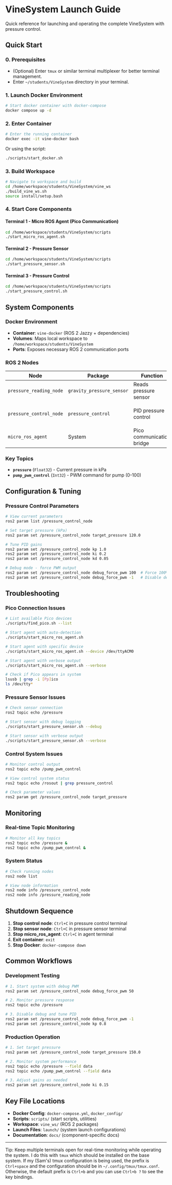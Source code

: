 # VineSystem Launch Guide

Quick reference for launching and operating the complete VineSystem with pressure control.

## Quick Start

### 0. Prerequisites

- (Optional) Enter `tmux` or similar terminal multiplexer for better terminal management.
- Enter `~/students/VineSystem` directory in your terminal.

### 1. Launch Docker Environment

```bash
# Start docker container with docker-compose
docker compose up -d
```

### 2. Enter Container

```bash
# Enter the running container
docker exec -it vine-docker bash
```

Or using the script:

```bash
./scripts/start_docker.sh
```

### 3. Build Workspace

```bash
# Navigate to workspace and build
cd /home/workspace/students/VineSystem/vine_ws
./build_vine_ws.sh
source install/setup.bash
```

### 4. Start Core Components

#### Terminal 1 - Micro ROS Agent (Pico Communication)

```bash
cd /home/workspace/students/VineSystem/scripts
./start_micro_ros_agent.sh
```

#### Terminal 2 - Pressure Sensor

```bash
cd /home/workspace/students/VineSystem/scripts
./start_pressure_sensor.sh
```

#### Terminal 3 - Pressure Control

```bash
cd /home/workspace/students/VineSystem/scripts
./start_pressure_control.sh
```

## System Components

### Docker Environment

- **Container**: `vine-docker` (ROS 2 Jazzy + dependencies)
- **Volumes**: Maps local workspace to `/home/workspace/students/VineSystem`
- **Ports**: Exposes necessary ROS 2 communication ports

### ROS 2 Nodes

| Node | Package | Function | Topics |
|------|---------|----------|---------|
| `pressure_reading_node` | `gravity_pressure_sensor` | Reads pressure sensor | Publishes: `pressure` |
| `pressure_control_node` | `pressure_control` | PID pressure control | Subscribes: `pressure`<br>Publishes: `pump_pwm_control` |
| `micro_ros_agent` | System | Pico communication bridge | Bridges serial ↔ ROS 2 |

### Key Topics

- **`pressure`** (`Float32`) - Current pressure in kPa
- **`pump_pwm_control`** (`Int32`) - PWM command for pump (0-100)

## Configuration & Tuning

### Pressure Control Parameters

```bash
# View current parameters
ros2 param list /pressure_control_node

# Set target pressure (kPa)
ros2 param set /pressure_control_node target_pressure 120.0

# Tune PID gains
ros2 param set /pressure_control_node kp 1.0
ros2 param set /pressure_control_node ki 0.2
ros2 param set /pressure_control_node kd 0.05

# Debug mode - force PWM output
ros2 param set /pressure_control_node debug_force_pwm 100  # Force 100% PWM
ros2 param set /pressure_control_node debug_force_pwm -1   # Disable debug mode
```

## Troubleshooting

### Pico Connection Issues

```bash
# List available Pico devices
./scripts/find_pico.sh --list

# Start agent with auto-detection
./scripts/start_micro_ros_agent.sh

# Start agent with specific device
./scripts/start_micro_ros_agent.sh --device /dev/ttyACM0

# Start agent with verbose output
./scripts/start_micro_ros_agent.sh --verbose

# Check if Pico appears in system
lsusb | grep -i [Pp]ico
ls /dev/tty*
```

### Pressure Sensor Issues

```bash
# Check sensor connection
ros2 topic echo /pressure

# Start sensor with debug logging
./scripts/start_pressure_sensor.sh --debug

# Start sensor with verbose output
./scripts/start_pressure_sensor.sh --verbose
```

### Control System Issues

```bash
# Monitor control output
ros2 topic echo /pump_pwm_control

# View control system status
ros2 topic echo /rosout | grep pressure_control

# Check parameter values
ros2 param get /pressure_control_node target_pressure
```

## Monitoring

### Real-time Topic Monitoring

```bash
# Monitor all key topics
ros2 topic echo /pressure &
ros2 topic echo /pump_pwm_control &
```

### System Status

```bash
# Check running nodes
ros2 node list

# View node information
ros2 node info /pressure_control_node
ros2 node info /pressure_reading_node
```

## Shutdown Sequence

1. **Stop control node**: `Ctrl+C` in pressure control terminal
2. **Stop sensor node**: `Ctrl+C` in pressure sensor terminal
3. **Stop micro_ros_agent**: `Ctrl+C` in agent terminal
4. **Exit container**: `exit`
5. **Stop Docker**: `docker-compose down`

## Common Workflows

### Development Testing

```bash
# 1. Start system with debug PWM
ros2 param set /pressure_control_node debug_force_pwm 50

# 2. Monitor pressure response
ros2 topic echo /pressure

# 3. Disable debug and tune PID
ros2 param set /pressure_control_node debug_force_pwm -1
ros2 param set /pressure_control_node kp 0.8
```

### Production Operation

```bash
# 1. Set target pressure
ros2 param set /pressure_control_node target_pressure 150.0

# 2. Monitor system performance
ros2 topic echo /pressure --field data
ros2 topic echo /pump_pwm_control --field data

# 3. Adjust gains as needed
ros2 param set /pressure_control_node ki 0.15
```

## Key File Locations

- **Docker Config**: `docker-compose.yml`, `docker_config/`
- **Scripts**: `scripts/` (start scripts, utilities)
- **Workspace**: `vine_ws/` (ROS 2 packages)
- **Launch Files**: `launch/` (system launch configurations)
- **Documentation**: `docs/` (component-specific docs)

---

Tip: Keep multiple terminals open for real-time monitoring while operating the system. I do this with `tmux` which should be installed on the base system. If my (Sam's) tmux configuration is being used, the prefix is `Ctrl+space` and the configuration should be in `~/.config/tmux/tmux.conf`. Otherwise, the default prefix is `Ctrl+b` and you can use `Ctrl+b ?` to see the key bindings.
